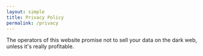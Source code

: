 ```yaml
---
layout: simple
title: Privacy Policy
permalink: /privacy
---
```


The operators of this website promise not to sell your data on the dark web, unless it's really profitable.